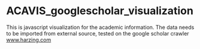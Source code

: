 # ACAVIS_googlescholar_visualization

This is javascript visualization for the academic information.
The data needs to be imported from external source, tested on the google scholar crawler www.harzing.com
